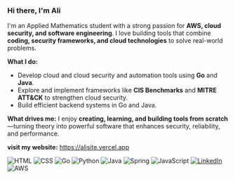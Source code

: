 ### Hi there, I'm Ali

I'm an Applied Mathematics student with a strong passion for **AWS, cloud security, and software engineering**. I love building tools that combine **coding, security frameworks, and cloud technologies** to solve real-world problems.

**What I do:**
- Develop cloud and cloud security and automation tools using **Go** and **Java**.
- Explore and implement frameworks like **CIS Benchmarks** and **MITRE ATT&CK** to strengthen cloud security.
- Build efficient backend systems in Go and Java.

**What drives me:**
I enjoy **creating, learning, and building tools from scratch**—turning theory into powerful software that enhances security, reliability, and performance.

**visit my website:** https://alisite.vercel.app

![HTML](https://img.shields.io/badge/HTML5-E34F26?style=for-the-badge&logo=html5&logoColor=white)
![CSS](https://img.shields.io/badge/CSS3-1572B6?style=for-the-badge&logo=css3&logoColor=white)
![Go](https://img.shields.io/badge/Go-00ADD8?style=for-the-badge&logo=go&logoColor=white)
![Python](https://img.shields.io/badge/Python-3776AB?style=for-the-badge&logo=python&logoColor=white)
![Java](https://img.shields.io/badge/Java-ED8B00?style=for-the-badge&logo=java&logoColor=white)
![Spring](https://img.shields.io/badge/Spring-6DB33F?style=for-the-badge&logo=spring&logoColor=white)
![JavaScript](https://img.shields.io/badge/JavaScript-F7DF1E?style=for-the-badge&logo=javascript&logoColor=black)
[![LinkedIn](https://img.shields.io/badge/LinkedIn-0A66C2?style=for-the-badge&logo=linkedin&logoColor=white)](https://www.linkedin.com/in/alihusseintechandfinance/)
![AWS](https://img.shields.io/badge/AWS-232F3E?style=for-the-badge&logo=amazon-aws&logoColor=white)

